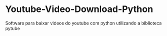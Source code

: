 # Youtube-Video-Download-Python
Software para baixar videos do youtube com python utilizando a biblioteca pytube
